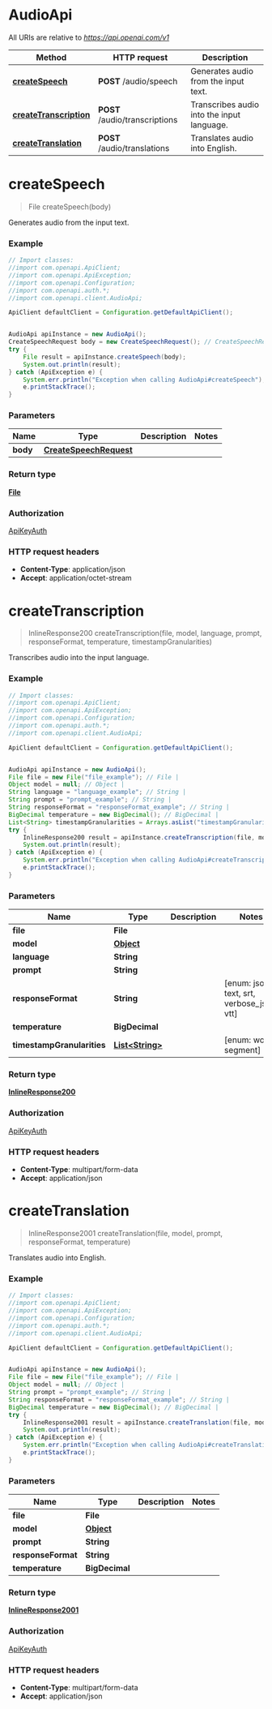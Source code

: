 # AudioApi

All URIs are relative to *https://api.openai.com/v1*

Method | HTTP request | Description
------------- | ------------- | -------------
[**createSpeech**](AudioApi.md#createSpeech) | **POST** /audio/speech | Generates audio from the input text.
[**createTranscription**](AudioApi.md#createTranscription) | **POST** /audio/transcriptions | Transcribes audio into the input language.
[**createTranslation**](AudioApi.md#createTranslation) | **POST** /audio/translations | Translates audio into English.

<a name="createSpeech"></a>
# **createSpeech**
> File createSpeech(body)

Generates audio from the input text.

### Example
```java
// Import classes:
//import com.openapi.ApiClient;
//import com.openapi.ApiException;
//import com.openapi.Configuration;
//import com.openapi.auth.*;
//import com.openapi.client.AudioApi;

ApiClient defaultClient = Configuration.getDefaultApiClient();


AudioApi apiInstance = new AudioApi();
CreateSpeechRequest body = new CreateSpeechRequest(); // CreateSpeechRequest | 
try {
    File result = apiInstance.createSpeech(body);
    System.out.println(result);
} catch (ApiException e) {
    System.err.println("Exception when calling AudioApi#createSpeech");
    e.printStackTrace();
}
```

### Parameters

Name | Type | Description  | Notes
------------- | ------------- | ------------- | -------------
 **body** | [**CreateSpeechRequest**](CreateSpeechRequest.md)|  |

### Return type

[**File**](File.md)

### Authorization

[ApiKeyAuth](../README.md#ApiKeyAuth)

### HTTP request headers

 - **Content-Type**: application/json
 - **Accept**: application/octet-stream

<a name="createTranscription"></a>
# **createTranscription**
> InlineResponse200 createTranscription(file, model, language, prompt, responseFormat, temperature, timestampGranularities)

Transcribes audio into the input language.

### Example
```java
// Import classes:
//import com.openapi.ApiClient;
//import com.openapi.ApiException;
//import com.openapi.Configuration;
//import com.openapi.auth.*;
//import com.openapi.client.AudioApi;

ApiClient defaultClient = Configuration.getDefaultApiClient();


AudioApi apiInstance = new AudioApi();
File file = new File("file_example"); // File | 
Object model = null; // Object | 
String language = "language_example"; // String | 
String prompt = "prompt_example"; // String | 
String responseFormat = "responseFormat_example"; // String | 
BigDecimal temperature = new BigDecimal(); // BigDecimal | 
List<String> timestampGranularities = Arrays.asList("timestampGranularities_example"); // List<String> | 
try {
    InlineResponse200 result = apiInstance.createTranscription(file, model, language, prompt, responseFormat, temperature, timestampGranularities);
    System.out.println(result);
} catch (ApiException e) {
    System.err.println("Exception when calling AudioApi#createTranscription");
    e.printStackTrace();
}
```

### Parameters

Name | Type | Description  | Notes
------------- | ------------- | ------------- | -------------
 **file** | **File**|  |
 **model** | [**Object**](.md)|  |
 **language** | **String**|  |
 **prompt** | **String**|  |
 **responseFormat** | **String**|  | [enum: json, text, srt, verbose_json, vtt]
 **temperature** | **BigDecimal**|  |
 **timestampGranularities** | [**List&lt;String&gt;**](String.md)|  | [enum: word, segment]

### Return type

[**InlineResponse200**](InlineResponse200.md)

### Authorization

[ApiKeyAuth](../README.md#ApiKeyAuth)

### HTTP request headers

 - **Content-Type**: multipart/form-data
 - **Accept**: application/json

<a name="createTranslation"></a>
# **createTranslation**
> InlineResponse2001 createTranslation(file, model, prompt, responseFormat, temperature)

Translates audio into English.

### Example
```java
// Import classes:
//import com.openapi.ApiClient;
//import com.openapi.ApiException;
//import com.openapi.Configuration;
//import com.openapi.auth.*;
//import com.openapi.client.AudioApi;

ApiClient defaultClient = Configuration.getDefaultApiClient();


AudioApi apiInstance = new AudioApi();
File file = new File("file_example"); // File | 
Object model = null; // Object | 
String prompt = "prompt_example"; // String | 
String responseFormat = "responseFormat_example"; // String | 
BigDecimal temperature = new BigDecimal(); // BigDecimal | 
try {
    InlineResponse2001 result = apiInstance.createTranslation(file, model, prompt, responseFormat, temperature);
    System.out.println(result);
} catch (ApiException e) {
    System.err.println("Exception when calling AudioApi#createTranslation");
    e.printStackTrace();
}
```

### Parameters

Name | Type | Description  | Notes
------------- | ------------- | ------------- | -------------
 **file** | **File**|  |
 **model** | [**Object**](.md)|  |
 **prompt** | **String**|  |
 **responseFormat** | **String**|  |
 **temperature** | **BigDecimal**|  |

### Return type

[**InlineResponse2001**](InlineResponse2001.md)

### Authorization

[ApiKeyAuth](../README.md#ApiKeyAuth)

### HTTP request headers

 - **Content-Type**: multipart/form-data
 - **Accept**: application/json

